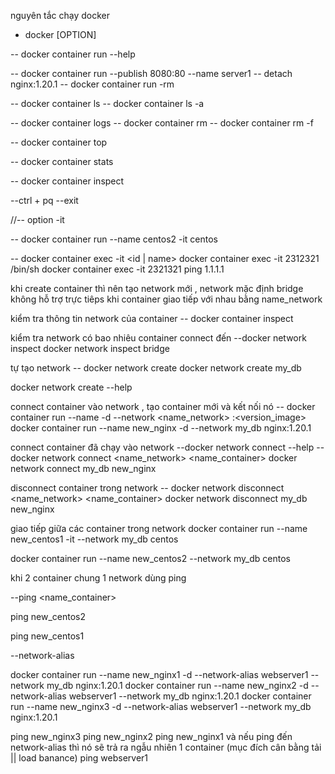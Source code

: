nguyên tắc chạy docker

- docker <Manamgent command> <Action command> [OPTION]

-- docker container run --help

-- docker container run --publish 8080:80 --name server1 -- detach nginx:1.20.1
-- docker container run -rm <!-- xoá container sau khi nó dừng -->

-- docker container ls
-- docker container ls -a

<!-- --check logs -->

-- docker container logs <name>
-- docker container rm <id container>
-- docker container rm -f <id container> <!-- rm khi dang run -->

-- docker container top <id> <!-- vao trong container xem -->

-- docker container stats <id><!-- vao trong container xem cpu ram -->

-- docker container inspect <id> <!-- --check details cau hinh dang json-->

--ctrl + pq <!-- thoat ra khoi container ma khong exit -->
--exit <!-- thoat ra khoi container ma khong exit -->

//-- option -it

-- docker container run --name centos2 -it centos <!-- vao shell quan tri khi chưa có container -->

<!-- khi đã có  -->

-- docker container exec -it <id | name> <shell>
docker container exec -it 2312321 /bin/sh
docker container exec -it 2321321 ping 1.1.1.1

<!-- network -->

khi create container thì nên tạo network mới , network mặc định bridge không hỗ trợ trực tiêps khi container giao tiếp với nhau bằng name_network

kiểm tra thông tin network của container
-- docker container inspect <name>

kiểm tra network có bao nhiêu container connect đến
--docker network inspect <name>
docker network inspect bridge

tự tạo network
-- docker network create <name>
docker network create my_db

docker network create --help

connect container vào network , tạo container mới và kết nối nó
-- docker container run --name <name> -d --network <name_network> <image>:<version_image>
docker container run --name new_nginx -d --network my_db nginx:1.20.1

connect container đã chạy vào network
--docker network connect --help
--docker network connect <name_network> <name_container>
docker network connect my_db new_nginx

disconnect container trong network
-- docker network disconnect <name_network> <name_container>
docker network disconnect my_db new_nginx

giao tiếp giữa các container trong network
docker container run --name new_centos1 -it --network my_db centos <!-- khởi chạy container với option -it để vào trong bash shell của centos  , và gán nó vào network my_db -->

docker container run --name new_centos2 --network my_db centos <!-- tiếp tục khởi chạy container với option -it để vào trong bash shell của centos  , và gán nó vào network my_db -->

khi 2 container chung 1 network dùng ping

--ping <name_container>

<!-- đứng từ new_centos1 -->

ping new_centos2

<!-- đứng từ new_centos2 -->

ping new_centos1

--network-alias

<!-- ta có thể tạo network-alias cho container , mục đích nhiều container có thể dùng chung 1  network-alias name-->

docker container run --name new_nginx1 -d --network-alias webserver1 --network my_db nginx:1.20.1
docker container run --name new_nginx2 -d --network-alias webserver1 --network my_db nginx:1.20.1
docker container run --name new_nginx3 -d --network-alias webserver1 --network my_db nginx:1.20.1

<!-- chung 1 alias là webserver1 -->
<!-- áp dụng , khi vào centos ping đến  <name_container>  -->
<!-- load banace DNS -->

ping new_nginx3
ping new_nginx2
ping new_nginx1
và nếu ping đến network-alias thì nó sẽ trả ra ngẫu nhiên 1 container (mục đích cân bằng tải || load banance)
ping webserver1
